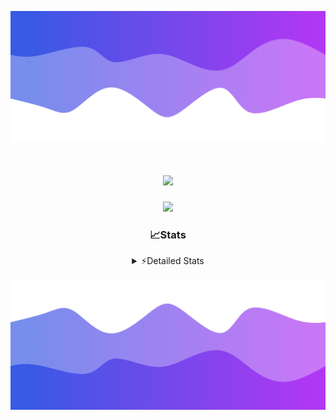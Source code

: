 ![Header](./header.png)
<div align="center">

<h1 align="center">
  <a href="https://git.io/typing-svg">
    <img src="https://readme-typing-svg.herokuapp.com/?lines=Hello,+There!+%F0%9F%91%8B;This+is+chicho.;Owner+on+Ocean;&center=true&size=25">
  </a>
</h1>
  
<p align="center">
  <img src="https://lanyard.cnrad.dev/api/852683595378196480" />
</p>

### 📈Stats
<details>
    <summary> ⚡Detailed Stats</summary>
    <br/>

<!--START_SECTION:waka-->
![Code Time](http://img.shields.io/badge/Code%20Time-1%2C091%20hrs%2047%20mins-blue)

![Profile Views](http://img.shields.io/badge/Profile%20Views-2-blue)

**🐱 My GitHub Data** 

> 📦 189.3 kB Used in GitHub's Storage 
 > 
> 🏆 0 Contributions in the Year 2025
 > 
> 🚫 Not Opted to Hire
 > 
> 📜 15 Public Repositories 
 > 
> 🔑 13 Private Repositories 
 > 
**I'm a Night 🦉** 

```text
🌞 Morning                24 commits          █░░░░░░░░░░░░░░░░░░░░░░░░   04.44 % 
🌆 Daytime                73 commits          ███░░░░░░░░░░░░░░░░░░░░░░   13.52 % 
🌃 Evening                239 commits         ███████████░░░░░░░░░░░░░░   44.26 % 
🌙 Night                  204 commits         █████████░░░░░░░░░░░░░░░░   37.78 % 
```
📅 **I'm Most Productive on Friday** 

```text
Monday                   29 commits          █░░░░░░░░░░░░░░░░░░░░░░░░   05.37 % 
Tuesday                  116 commits         █████░░░░░░░░░░░░░░░░░░░░   21.48 % 
Wednesday                84 commits          ████░░░░░░░░░░░░░░░░░░░░░   15.56 % 
Thursday                 73 commits          ███░░░░░░░░░░░░░░░░░░░░░░   13.52 % 
Friday                   127 commits         ██████░░░░░░░░░░░░░░░░░░░   23.52 % 
Saturday                 62 commits          ███░░░░░░░░░░░░░░░░░░░░░░   11.48 % 
Sunday                   49 commits          ██░░░░░░░░░░░░░░░░░░░░░░░   09.07 % 
```


📊 **This Week I Spent My Time On** 

```text
🕑︎ Time Zone: America/Argentina/Buenos_Aires

💬 Programming Languages: 
TypeScript               23 hrs 42 mins      ███████████████████████░░   91.24 % 
JavaScript               1 hr 21 mins        █░░░░░░░░░░░░░░░░░░░░░░░░   05.25 % 
Other                    30 mins             ░░░░░░░░░░░░░░░░░░░░░░░░░   01.94 % 
Python                   24 mins             ░░░░░░░░░░░░░░░░░░░░░░░░░   01.57 % 

🔥 Editors: 
Cursor                   25 hrs 58 mins      █████████████████████████   100.00 % 

🐱‍💻 Projects: 
ocean-backend            25 hrs 58 mins      █████████████████████████   100.00 % 

💻 Operating System: 
Windows                  25 hrs 58 mins      █████████████████████████   100.00 % 
```

**I Mostly Code in JavaScript** 

```text
JavaScript               8 repos             ██████░░░░░░░░░░░░░░░░░░░   24.24 % 
HTML                     7 repos             █████░░░░░░░░░░░░░░░░░░░░   21.21 % 
TypeScript               4 repos             ███░░░░░░░░░░░░░░░░░░░░░░   12.12 % 
Astro                    2 repos             ██░░░░░░░░░░░░░░░░░░░░░░░   06.06 % 
SCSS                     1 repo              █░░░░░░░░░░░░░░░░░░░░░░░░   03.03 % 
```




 Last Updated on 25/02/2025 19:13:36 UTC
<!--END_SECTION:waka-->
</details>

![Footer](./footer.png)
